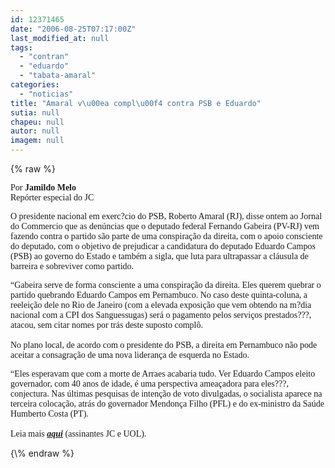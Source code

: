 ```yaml
---
id: 12371465
date: "2006-08-25T07:17:00Z"
last_modified_at: null
tags:
  - "contran"
  - "eduardo"
  - "tabata-amaral"
categories:
  - "noticias"
title: "Amaral v\u00ea compl\u00f4 contra PSB e Eduardo"
sutia: null
chapeu: null
autor: null
imagem: null
---
```

{\% raw %}
<p><P><FONT face=Verdana>Por <STRONG>Jamildo Melo</STRONG><BR>Repórter especial do JC</FONT></P></p>
<p><P><FONT face=Verdana>O presidente nacional em exerc?cio do PSB, Roberto Amaral (RJ), disse ontem ao Jornal do Commercio que as denúncias que o deputado federal Fernando Gabeira (PV-RJ) vem fazendo contra o partido são parte de uma conspiração da direita, com o apoio consciente do deputado, com o objetivo de prejudicar a candidatura do deputado Eduardo Campos (PSB) ao governo do Estado e também a sigla, que luta para ultrapassar a cláusula de barreira e sobreviver como partido. </FONT></P></p>
<p><P><FONT face=Verdana>“Gabeira serve de forma consciente a uma conspiração da direita. Eles querem quebrar o partido quebrando Eduardo Campos em Pernambuco. No caso deste quinta-coluna, a reeleição dele no Rio de Janeiro (com a elevada exposição que vem obtendo na m?dia nacional com a CPI dos Sanguessugas) será o pagamento pelos serviços prestados???, atacou, sem citar nomes por trás deste suposto complô.<BR><BR>No plano local, de acordo com o presidente do PSB, a direita em Pernambuco não pode aceitar a consagração de uma nova liderança de esquerda no Estado. </FONT></P></p>
<p><P><FONT face=Verdana>“Eles esperavam que com a morte de Arraes acabaria tudo. Ver Eduardo Campos eleito governador, com 40 anos de idade, é uma perspectiva ameaçadora para eles???, conjectura. Nas últimas pesquisas de intenção de voto divulgadas, o socialista aparece na terceira colocação, atrás do governador Mendonça Filho (PFL) e do ex-ministro da Saúde Humberto Costa (PT).<BR><BR>Leia mais <STRONG><EM><U><A href=\"https://jc3.uol.com.br/jornal/2006/08/25/not_198123.php\" target=_blank>aqui</A></U></EM></STRONG> (assinantes JC e UOL).</FONT></P> </p>
{\% endraw %}